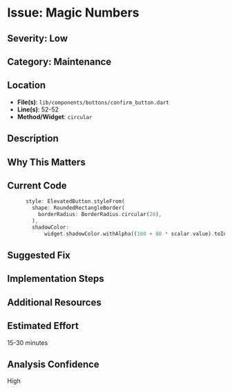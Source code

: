 # Issue: Magic Numbers

## Severity: Low

## Category: Maintenance

## Location
- **File(s)**: `lib/components/buttons/confirm_button.dart`
- **Line(s)**: 52-52
- **Method/Widget**: `circular`

## Description


## Why This Matters


## Current Code
```dart
      style: ElevatedButton.styleFrom(
        shape: RoundedRectangleBorder(
          borderRadius: BorderRadius.circular(20),
        ),
        shadowColor:
            widget.shadowColor.withAlpha((100 + 80 * scalar.value).toInt()),
```

## Suggested Fix


## Implementation Steps


## Additional Resources


## Estimated Effort
15-30 minutes

## Analysis Confidence
High
